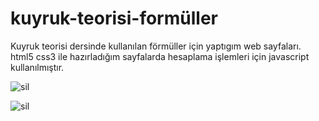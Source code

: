 # kuyruk-teorisi-formüller

Kuyruk teorisi dersinde kullanılan förmüller için yaptıgım web sayfaları.
html5 css3 ile hazırladığım sayfalarda hesaplama işlemleri için javascript kullanılmıştır. 

![sil](https://user-images.githubusercontent.com/74815003/129202222-389eaac6-185c-4d6e-84e7-cf9c202ef253.png)

![sil](https://user-images.githubusercontent.com/74815003/129202958-8bea0cbf-65a1-4994-bef5-bf2c88688073.png)



